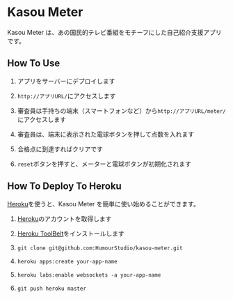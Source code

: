 Kasou Meter
===========

Kasou Meter は、あの国民的テレビ番組をモチーフにした自己紹介支援アプリです。


How To Use
----------
1. アプリをサーバーにデプロイします

2. `http://アプリURL/`にアクセスします

3. 審査員は手持ちの端末（スマートフォンなど）から`http://アプリURL/meter/`にアクセスします

4. 審査員は、端末に表示された電球ボタンを押して点数を入れます

5. 合格点に到達すればクリアです

6. `reset`ボタンを押すと、メーターと電球ボタンが初期化されます


How To Deploy To Heroku
-----------------------
[Heroku](https://www.heroku.com/)を使うと、Kasou Meter を簡単に使い始めることができます。

1. [Heroku](https://www.heroku.com/)のアカウントを取得します

2. [Heroku ToolBelt](https://toolbelt.heroku.com)をインストールします

3. `git clone git@github.com:HumourStudio/kasou-meter.git`

4. `heroku apps:create your-app-name`

5. `heroku labs:enable websockets -a your-app-name`

6. `git push heroku master`

